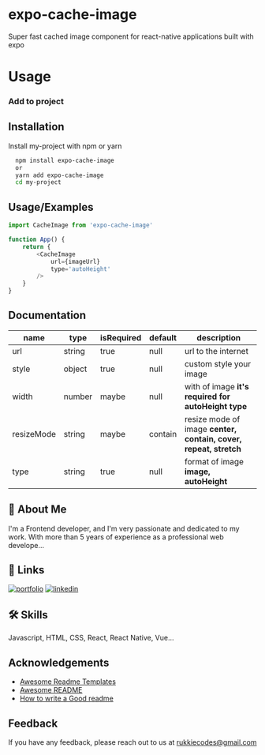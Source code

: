 
# expo-cache-image

Super fast cached image component for react-native applications built with expo


# Usage
### Add to project


## Installation

Install my-project with npm or yarn

```bash
  npm install expo-cache-image
  or
  yarn add expo-cache-image
  cd my-project
```
    
## Usage/Examples

```javascript
import CacheImage from 'expo-cache-image'

function App() {
    return {
        <CacheImage 
            url={imageUrl}
            type='autoHeight'
        />
    }
}
```


## Documentation

name | type | isRequired | default | description
--- | --- | --- | --- |--- |
url | string | true | null | url to the internet
style | object | true | null | custom style your image
width | number | maybe | null | with of image **it's required for autoHeight type**
resizeMode | string | maybe | contain | resize mode of image **center, contain, cover, repeat, stretch**
type | string | true | null | format of image **image, autoHeight**

## 🚀 About Me
I'm a Frontend developer, and I'm very passionate and dedicated to my work. With more than 5 years of experience as a professional web develope...

## 🔗 Links
[![portfolio](https://img.shields.io/badge/my_portfolio-000?style=for-the-badge&logo=ko-fi&logoColor=white)](https://rukkiespace.web.app//)
[![linkedin](https://img.shields.io/badge/facebook-0A66C2?style=for-the-badge&logo=facebook&logoColor=white)](https://www.facebook.com/Rukkiecodes/)


## 🛠 Skills
Javascript, HTML, CSS, React, React Native, Vue...


## Acknowledgements

 - [Awesome Readme Templates](https://awesomeopensource.com/project/elangosundar/awesome-README-templates)
 - [Awesome README](https://github.com/matiassingers/awesome-readme)
 - [How to write a Good readme](https://bulldogjob.com/news/449-how-to-write-a-good-readme-for-your-github-project)


## Feedback

If you have any feedback, please reach out to us at rukkiecodes@gmail.com

